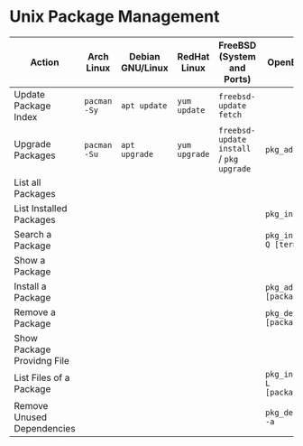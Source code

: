 # Unix Package Management

| Action                     | Arch Linux   | Debian GNU/Linux | RedHat Linux  | FreeBSD (System and Ports)               | OpenBSD                 |
|----------------------------|--------------|------------------|---------------|------------------------------------------|-------------------------|
| Update Package Index       | `pacman -Sy` | `apt update`     | `yum update`  | `freebsd-update fetch`                   |                         |
| Upgrade Packages           | `pacman -Su` | `apt upgrade`    | `yum upgrade` | `freebsd-update install` / `pkg upgrade` | `pkg_add -u`            |
| List all Packages          |              |                  |               |                                          |                         |
| List Installed Packages    |              |                  |               |                                          | `pkg_info`              |
| Search a Package           |              |                  |               |                                          | `pkg_info -Q [term]`    |
| Show a Package             |              |                  |               |                                          |                         |
| Install a Package          |              |                  |               |                                          | `pkg_add [package]`     |
| Remove a Package           |              |                  |               |                                          | `pkg_delete [package]`  |
| Show Package Providng File |              |                  |               |                                          |                         |
| List Files of a Package    |              |                  |               |                                          | `pkg_info -L [package]` |
| Remove Unused Dependencies |              |                  |               |                                          | `pkg_delete -a`         |
